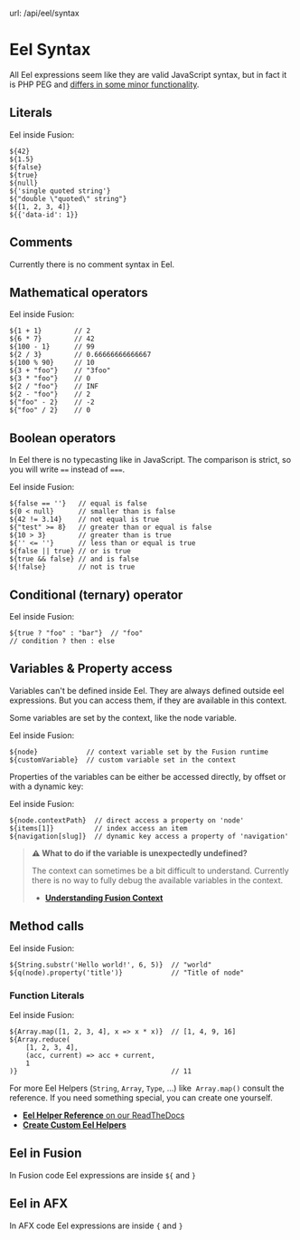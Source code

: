 url: /api/eel/syntax
# Eel Syntax

All Eel expressions seem like they are valid JavaScript syntax, but in fact it is PHP PEG and [differs in some minor functionality](https://github.com/neos/flow-development-collection/issues/2840). 

## Literals

Eel inside Fusion:
```neosfusion
${42}
${1.5}
${false}
${true}
${null}
${'single quoted string'}
${"double \"quoted\" string"}
${[1, 2, 3, 4]}
${{'data-id': 1}}
```

## Comments

Currently there is no comment syntax in Eel.

## Mathematical operators

Eel inside Fusion:
```neosfusion
${1 + 1}        // 2
${6 * 7}        // 42
${100 - 1}      // 99
${2 / 3}        // 0.66666666666667
${100 % 90}     // 10
${3 + "foo"}    // "3foo"
${3 * "foo"}    // 0
${2 / "foo"}    // INF
${2 - "foo"}    // 2
${"foo" - 2}    // -2
${"foo" / 2}    // 0
```

## Boolean operators

In Eel there is no typecasting like in JavaScript. The comparison is strict, so you will write `==` instead of `===`.

Eel inside Fusion:
```neosfusion
${false == ''}   // equal is false
${0 < null}      // smaller than is false
${42 != 3.14}    // not equal is true
${"test" >= 8}   // greater than or equal is false
${10 > 3}        // greater than is true
${'' <= ''}      // less than or equal is true
${false || true} // or is true
${true && false} // and is false
${!false}        // not is true
```

## Conditional (ternary) operator

Eel inside Fusion:
```neosfusion
${true ? "foo" : "bar"}  // "foo"
// condition ? then : else
```

## Variables & Property access

Variables can't be defined inside Eel. They are always defined outside eel expressions. But you can access them, if they are available in this context.

Some variables are set by the context, like the node variable.

Eel inside Fusion:
```neosfusion
${node}            // context variable set by the Fusion runtime
${customVariable}  // custom variable set in the context
```

Properties of the variables can be either be accessed directly, by offset or with a dynamic key:

Eel inside Fusion:
```neosfusion
${node.contextPath}  // direct access a property on 'node'
${items[1]}          // index access an item
${navigation[slug]}  // dynamic key access a property of 'navigation'
```

> **⚠️ What to do if the variable is unexpectedly undefined?**
> 
> The context can sometimes be a bit difficult to understand. Currently there is no way to fully debug the available variables in the context.
> 
> *   [**Understanding Fusion Context**](/guide/manual/rendering/fusion)

## Method calls

Eel inside Fusion:
```neosfusion
${String.substr('Hello world!', 6, 5)}  // "world"
${q(node).property('title')}            // "Title of node"
```

### Function Literals

Eel inside Fusion:
```neosfusion
${Array.map([1, 2, 3, 4], x => x * x)}  // [1, 4, 9, 16]
${Array.reduce(
	[1, 2, 3, 4],
	(acc, current) => acc + current,
	1
)}                                      // 11
```

For more Eel Helpers (`String`, `Array`, `Type`, …) like  `Array.map()` consult the reference. If you need something special, you can create one yourself.

*   [**Eel Helper Reference** on our ReadTheDocs](https://neos.readthedocs.io/en/stable/References/EelHelpersReference.html#)
*   [**Create Custom Eel Helpers**](/guide/manual/extending-neos-with-php-flow/custom-eel-helpers)

## Eel in Fusion

In Fusion code Eel expressions are inside `${` and `}`

## Eel in AFX

In AFX code Eel expressions are inside `{` and `}`